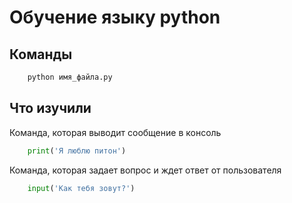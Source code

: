 # Обучение языку python
## Команды

```bash
    python имя_файла.py
```

## Что изучили

Команда, которая выводит сообщение в консоль
```python
    print('Я люблю питон')
```

Команда, которая задает вопрос и ждет ответ от пользователя
```python
    input('Как тебя зовут?')
```